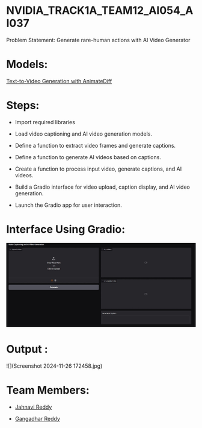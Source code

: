 
# NVIDIA_TRACK1A_TEAM12_AI054_AI037

Problem Statement: Generate rare-human actions with AI Video Generator

# Models:
[Text-to-Video Generation with AnimateDiff](https://huggingface.co/docs/diffusers/api/pipelines/animatediff#text-to-video-generation-with-animatediff)

# Steps:

- Import required libraries 
- Load video captioning and AI video generation models.

- Define a function to extract video frames and generate captions.

- Define a function to generate AI videos based on captions.

- Create a function to process input video, generate captions, and AI videos.

- Build a Gradio interface for video upload, caption display, and AI video generation.
- Launch the Gradio app for user interaction.

# Interface Using Gradio:
![](images/img1.jpg)

# Output :
![](Screenshot 2024-11-26 172458.jpg)


# Team Members:

- [Jahnavi Reddy](https://github.com/Jahnavirdy2003)

- [Gangadhar Reddy]()
